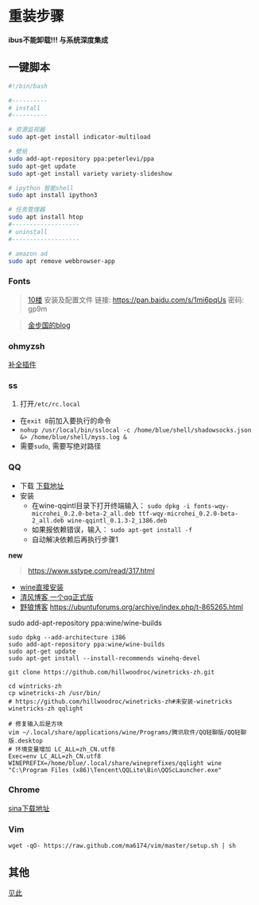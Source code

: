 重装步骤
=======

**ibus不能卸载!!! 与系统深度集成**

一键脚本
--------

``` sh
#!/bin/bash

#----------
# install
#----------

# 资源监视器
sudo apt-get install indicator-multiload

# 壁纸
sudo add-apt-repository ppa:peterlevi/ppa
sudo apt-get update
sudo apt-get install variety variety-slideshow

# ipython 智能shell
sudo apt install ipython3

# 任务管理器
sudo apt install htop
#-------------------
# uninstall
#-------------------

# amazon ad
sudo apt remove webbrowser-app
```

### Fonts

> [10楼](http://forum.ubuntu.org.cn/viewtopic.php?f=8&t=463088&hilit=fontconfig)
安装及配置文件
链接: https://pan.baidu.com/s/1mi6pqUs 密码: gp9m

> [金步国的blog](http://www.jinbuguo.com/gui/linux_fontconfig.html)


### ohmyzsh

[补全插件](https://github.com/zsh-users/zsh-autosuggestions)

### ss

1. 打开`/etc/rc.local`
- 在`exit 0`前加入要执行的命令
- `nohup /usr/local/bin/sslocal -c /home/blue/shell/shadowsocks.json &> /home/blue/shell/myss.log &`
- 需要`sudo`, 需要写绝对路径

### QQ

- 下载
[下载地址](http://www.ubuntukylin.com/applications/showimg.php?lang=cn&id=23)
- 安装
    - 在wine-qqintl目录下打开终端输入： `sudo dpkg -i fonts-wqy-microhei_0.2.0-beta-2_all.deb ttf-wqy-microhei_0.2.0-beta-2_all.deb wine-qqintl_0.1.3-2_i386.deb`
    - 如果报依赖错误，输入： `sudo apt-get install -f`
    - 自动解决依赖后再执行步骤1

**new**

> <https://www.sstype.com/read/317.html>

- [wine直接安装](https://github.com/hillwoodroc/winetricks-zh)
- [清风博客 一个qq正式版](http://phpcj.org/wineqq/)
- [野狼博客](https://www.sstype.com/read/317.html)
https://ubuntuforums.org/archive/index.php/t-865265.html

sudo add-apt-repository ppa:wine/wine-builds


``` shell
sudo dpkg --add-architecture i386
sudo add-apt-repository ppa:wine/wine-builds
sudo apt-get update
sudo apt-get install --install-recommends winehq-devel

git clone https://github.com/hillwoodroc/winetricks-zh.git

cd wintricks-zh
cp winetricks-zh /usr/bin/
# https://github.com/hillwoodroc/winetricks-zh#未安装-winetricks
winetricks-zh qqlight

# 修复输入后是方块
vim ~/.local/share/applications/wine/Programs/腾讯软件/QQ轻聊版/QQ轻聊版.desktop
# 环境变量增加 LC_ALL=zh_CN.utf8
Exec=env LC_ALL=zh_CN.utf8 WINEPREFIX=/home/blue/.local/share/wineprefixes/qqlight wine "C:\Program Files (x86)\Tencent\QQLite\Bin\QQScLauncher.exe"
```

### Chrome

[sina下载地址](http://down.tech.sina.com.cn/page/43719.html)

### Vim

`wget -qO- https://raw.github.com/ma6174/vim/master/setup.sh | sh`


其他
----

[见此](http://www.cnblogs.com/xionghj/p/4211417.html)
